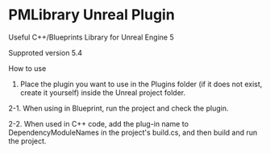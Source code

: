 # PMLibrary Unreal Plugin
Useful C++/Blueprints Library for Unreal Engine 5

Supproted version 5.4

How to use
1. Place the plugin you want to use in the Plugins folder (if it does not exist, create it yourself) inside the Unreal project folder.
   
2-1. When using in Blueprint, run the project and check the plugin.

2-2. When used in C++ code, add the plug-in name to DependencyModuleNames in the project's build.cs, and then build and run the project.
